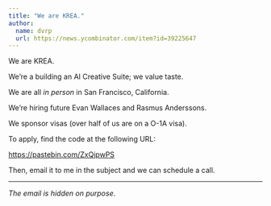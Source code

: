 ```yaml
---
title: "We are KREA."
author:
  name: dvrp
  url: https://news.ycombinator.com/item?id=39225647
---
```

We are KREA.

We’re a building an AI Creative Suite; we value taste.

We are all <i>in person</i> in San Francisco, California.

We’re hiring future Evan Wallaces and Rasmus Anderssons.

We sponsor visas (over half of us are on a O-1A visa).

To apply, find the code at the following URL:

<a href="https:&#x2F;&#x2F;pastebin.com&#x2F;ZxQjpwPS" rel="nofollow">https:&#x2F;&#x2F;pastebin.com&#x2F;ZxQjpwPS</a>

Then, email it to me in the subject and we can schedule a call.

---

<i>The email is hidden on purpose</i>.
